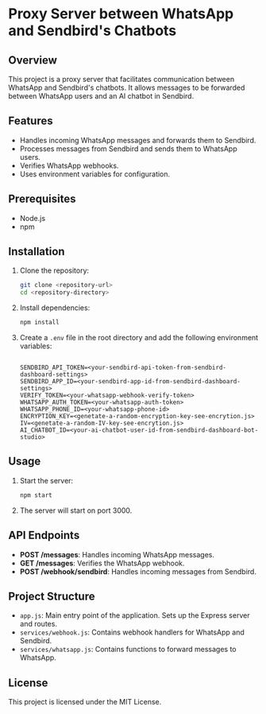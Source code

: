 

# Proxy Server between WhatsApp and Sendbird's Chatbots

## Overview

This project is a proxy server that facilitates communication between WhatsApp and Sendbird's chatbots. It allows messages to be forwarded between WhatsApp users and an AI chatbot in Sendbird.

## Features

- Handles incoming WhatsApp messages and forwards them to Sendbird.
- Processes messages from Sendbird and sends them to WhatsApp users.
- Verifies WhatsApp webhooks.
- Uses environment variables for configuration.

## Prerequisites

- Node.js
- npm

## Installation

1. Clone the repository:
   ```sh
   git clone <repository-url>
   cd <repository-directory>
   ```

2. Install dependencies:
   ```sh
   npm install
   ```

3. Create a `.env` file in the root directory and add the following environment variables:
   ```env
   
   SENDBIRD_API_TOKEN=<your-sendbird-api-token-from-sendbird-dashboard-settings>
   SENDBIRD_APP_ID=<your-sendbird-app-id-from-sendbird-dashboard-settings>
   VERIFY_TOKEN=<your-whatsapp-webhook-verify-token>
   WHATSAPP_AUTH_TOKEN=<your-whatsapp-auth-token>
   WHATSAPP_PHONE_ID=<your-whatsapp-phone-id>
   ENCRYPTION_KEY=<genetate-a-random-encryption-key-see-encrytion.js>
   IV=<genetate-a-random-IV-key-see-encrytion.js>
   AI_CHATBOT_ID=<your-ai-chatbot-user-id-from-sendbird-dashboard-bot-studio>
   
   ```

## Usage

1. Start the server:
   ```sh
   npm start
   ```

2. The server will start on port 3000.

## API Endpoints

- **POST /messages**: Handles incoming WhatsApp messages.
- **GET /messages**: Verifies the WhatsApp webhook.
- **POST /webhook/sendbird**: Handles incoming messages from Sendbird.

## Project Structure

- `app.js`: Main entry point of the application. Sets up the Express server and routes.
- `services/webhook.js`: Contains webhook handlers for WhatsApp and Sendbird.
- `services/whatsapp.js`: Contains functions to forward messages to WhatsApp.

## License

This project is licensed under the MIT License.
